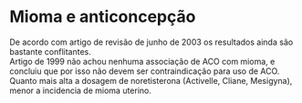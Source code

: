 # **Mioma e anticoncepção**


De acordo com artigo de revisão de junho de 2003 os resultados ainda são bastante conflitantes.  
Artigo de 1999 não achou nenhuma associação de ACO com mioma, e concluiu que por isso não devem ser contraindicação para uso de ACO.  
Quanto mais alta a dosagem de noretisterona (Activelle, Cliane, Mesigyna), menor a incidencia de mioma uterino. 

